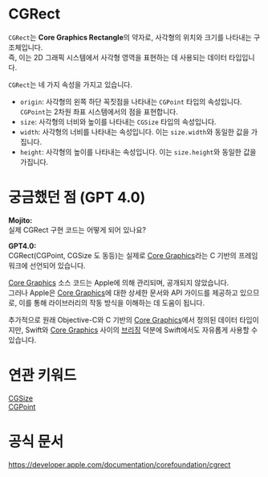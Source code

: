 # CGRect

`CGRect`는 **Core Graphics Rectangle**의 약자로, 사각형의 위치와 크기를 나타내는 구조체입니다.<br/>
즉, 이는 2D 그래픽 시스템에서 사각형 영역을 표현하는 데 사용되는 데이터 타입입니다.

`CGRect`는 네 가지 속성을 가지고 있습니다.

- `origin`: 사각형의 왼쪽 하단 꼭짓점을 나타내는 `CGPoint` 타입의 속성입니다.<br/> `CGPoint`는 2차원 좌표 시스템에서의 점을 표현합니다.
- `size`: 사각형의 너비와 높이를 나타내는 `CGSize` 타입의 속성입니다.
- `width`: 사각형의 너비를 나타내는 속성입니다. 이는 `size.width`와 동일한 값을 가집니다.
- `height`: 사각형의 높이를 나타내는 속성입니다. 이는 `size.height`와 동일한 값을 가집니다.

# 궁금했던 점 (GPT 4.0)

**Mojito:**<br/>
실제 CGRect 구현 코드는 어떻게 되어 있나요?

**GPT4.0:**<br/>
CGRect(CGPoint, CGSize 도 동등)는 실제로 [Core Graphics](https://developer.apple.com/documentation/coregraphics)라는 C 기반의 프레임워크에 선언되어 있습니다.

[Core Graphics](https://developer.apple.com/documentation/coregraphics) 소스 코드는 Apple에 의해 관리되며, 공개되지 않았습니다.<br/>
그러나 Apple은 [Core Graphics](https://developer.apple.com/documentation/coregraphics)에 대한 상세한 문서와 API 가이드를 제공하고 있으므로, 이를 통해 라이브러리의 작동 방식을 이해하는 데 도움이 됩니다.

추가적으로 원래 Objective-C와 C 기반의 [Core Graphics](https://developer.apple.com/documentation/coregraphics)에서 정의된 데이터 타입이지만, Swift와 [Core Graphics](https://developer.apple.com/documentation/coregraphics) 사이의 [브리징](https://developer.apple.com/documentation/swift/importing-objective-c-into-swift) 덕분에 Swift에서도 자유롭게 사용할 수 있습니다.

# 연관 키워드

[CGSize]()<br/>
[CGPoint]()<br/>

# 공식 문서
https://developer.apple.com/documentation/corefoundation/cgrect
